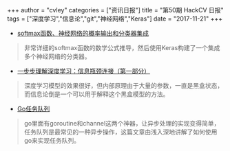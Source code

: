 +++
author = "cvley"
categories = ["资讯日报"]
title = "第50期 HackCV 日报"
tags = ["深度学习","信息论","git","神经网络","Keras"]
date = "2017-11-21"
+++

- [softmax函数、神经网络的概率输出和分类器集成](https://towardsdatascience.com/the-softmax-function-neural-net-outputs-as-probabilities-and-ensemble-classifiers-9bd94d75932?from=hackcv&hmsr=hackcv.com&utm_medium=hackcv.com&utm_source=hackcv.com)

> 非常详细的softmax函数的数学公式推导，然后使用Keras构建了一个集成多个神经网络的分类器。

- [一步步理解深度学习：信息瓶颈连接（第一部分）](https://weberna.github.io/jekyll/update/2017/11/08/Information-Bottleneck-Part1.html?from=hackcv&hmsr=hackcv.com&utm_medium=hackcv.com&utm_source=hackcv.com)

> 深度学习模型的效果很好，但内部原理由于大量的参数，一直是黑盒状态，而信息论倒是一个可以用于解释这个黑盒模型的方法。

- [Go任务队列](https://www.opsdash.com/blog/job-queues-in-go.html?from=hackcv&hmsr=hackcv.com&utm_medium=hackcv.com&utm_source=hackcv.com)

> go里面有goroutine和channel这两个神器，让异步处理的实现变得简单，任务队列是最常见的一种异步操作，这篇文章由浅入深地讲解了如何使用go来实现任务队列。

